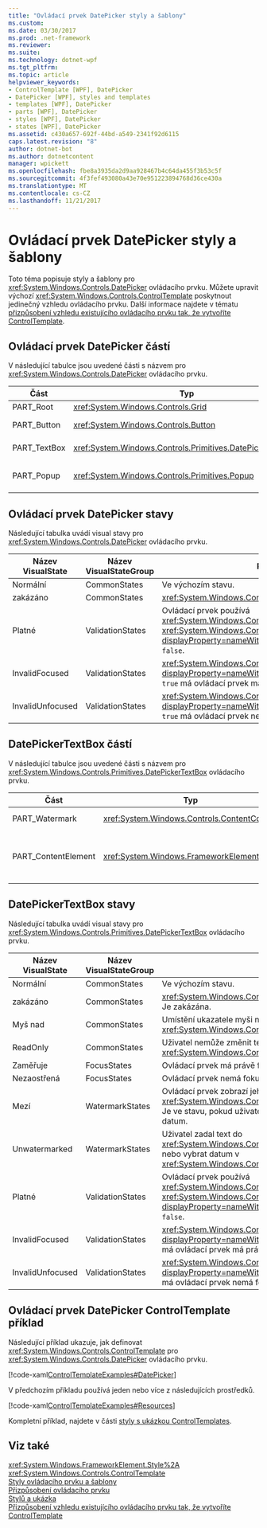 ```yaml
---
title: "Ovládací prvek DatePicker styly a šablony"
ms.custom: 
ms.date: 03/30/2017
ms.prod: .net-framework
ms.reviewer: 
ms.suite: 
ms.technology: dotnet-wpf
ms.tgt_pltfrm: 
ms.topic: article
helpviewer_keywords:
- ControlTemplate [WPF], DatePicker
- DatePicker [WPF], styles and templates
- templates [WPF], DatePicker
- parts [WPF], DatePicker
- styles [WPF], DatePicker
- states [WPF], DatePicker
ms.assetid: c430a657-692f-44bd-a549-2341f92d6115
caps.latest.revision: "8"
author: dotnet-bot
ms.author: dotnetcontent
manager: wpickett
ms.openlocfilehash: fbe8a3935da2d9aa928467b4c64da455f3b53c5f
ms.sourcegitcommit: 4f3fef493080a43e70e951223894768d36ce430a
ms.translationtype: MT
ms.contentlocale: cs-CZ
ms.lasthandoff: 11/21/2017
---
```

# <a name="datepicker-styles-and-templates"></a>Ovládací prvek DatePicker styly a šablony
Toto téma popisuje styly a šablony pro <xref:System.Windows.Controls.DatePicker> ovládacího prvku. Můžete upravit výchozí <xref:System.Windows.Controls.ControlTemplate> poskytnout jedinečný vzhledu ovládacího prvku. Další informace najdete v tématu [přizpůsobení vzhledu existujícího ovládacího prvku tak, že vytvoříte ControlTemplate](../../../../docs/framework/wpf/controls/customizing-the-appearance-of-an-existing-control.md).  
  
## <a name="datepicker-parts"></a>Ovládací prvek DatePicker částí  
 V následující tabulce jsou uvedené části s názvem pro <xref:System.Windows.Controls.DatePicker> ovládacího prvku.  
  
|Část|Typ|Popis|  
|-|-|-|  
|PART_Root|<xref:System.Windows.Controls.Grid>|Kořen ovládacího prvku.|  
|PART_Button|<xref:System.Windows.Controls.Button>|Tlačítko, které se otevře a zavření <xref:System.Windows.Controls.Calendar>.|  
|PART_TextBox|<xref:System.Windows.Controls.Primitives.DatePickerTextBox>|Textové pole, které umožňuje vstupní datum.|  
|PART_Popup|<xref:System.Windows.Controls.Primitives.Popup>|Místní nabídka pro <xref:System.Windows.Controls.DatePicker> ovládacího prvku.|  
  
## <a name="datepicker-states"></a>Ovládací prvek DatePicker stavy  
 Následující tabulka uvádí visual stavy pro <xref:System.Windows.Controls.DatePicker> ovládacího prvku.  
  
|Název VisualState|Název VisualStateGroup|Popis|  
|-|-|-|  
|Normální|CommonStates|Ve výchozím stavu.|  
|zakázáno|CommonStates|<xref:System.Windows.Controls.DatePicker> Je zakázána.|  
|Platné|ValidationStates|Ovládací prvek používá <xref:System.Windows.Controls.Validation> třídy a <xref:System.Windows.Controls.Validation.HasError%2A?displayProperty=nameWithType> je přidružená vlastnost `false`.|  
|InvalidFocused|ValidationStates|<xref:System.Windows.Controls.Validation.HasError%2A?displayProperty=nameWithType> Je přidružená vlastnost `true` má ovládací prvek má právě fokus.|  
|InvalidUnfocused|ValidationStates|<xref:System.Windows.Controls.Validation.HasError%2A?displayProperty=nameWithType> Je přidružená vlastnost `true` má ovládací prvek nemá fokus.|  
  
## <a name="datepickertextbox-parts"></a>DatePickerTextBox částí  
 V následující tabulce jsou uvedené části s názvem pro <xref:System.Windows.Controls.Primitives.DatePickerTextBox> ovládacího prvku.  
  
|Část|Typ|Popis|  
|-|-|-|  
|PART_Watermark|<xref:System.Windows.Controls.ContentControl>|Element, který obsahuje počáteční text v <xref:System.Windows.Controls.DatePicker>.|  
|PART_ContentElement|<xref:System.Windows.FrameworkElement>|Vizuální prvek, který může obsahovat <xref:System.Windows.FrameworkElement>. Text <xref:System.Windows.Controls.TextBox> se zobrazí v tomto elementu.|  
  
## <a name="datepickertextbox-states"></a>DatePickerTextBox stavy  
 Následující tabulka uvádí visual stavy pro <xref:System.Windows.Controls.Primitives.DatePickerTextBox> ovládacího prvku.  
  
|Název VisualState|Název VisualStateGroup|Popis|  
|-|-|-|  
|Normální|CommonStates|Ve výchozím stavu.|  
|zakázáno|CommonStates|<xref:System.Windows.Controls.Primitives.DatePickerTextBox> Je zakázána.|  
|Myš nad|CommonStates|Umístění ukazatele myši nad <xref:System.Windows.Controls.Primitives.DatePickerTextBox>.|  
|ReadOnly|CommonStates|Uživatel nemůže změnit text v <xref:System.Windows.Controls.Primitives.DatePickerTextBox>.|  
|Zaměřuje|FocusStates|Ovládací prvek má právě fokus.|  
|Nezaostřená|FocusStates|Ovládací prvek nemá fokus.|  
|Mezí|WatermarkStates|Ovládací prvek zobrazí jeho počáteční text.  <xref:System.Windows.Controls.Primitives.DatePickerTextBox> Je ve stavu, pokud uživatel nebyl zadaný text nebo vybrané datum.|  
|Unwatermarked|WatermarkStates|Uživatel zadal text do <xref:System.Windows.Controls.Primitives.DatePickerTextBox> nebo vybrat datum v <xref:System.Windows.Controls.DatePicker>.|  
|Platné|ValidationStates|Ovládací prvek používá <xref:System.Windows.Controls.Validation> třídy a <xref:System.Windows.Controls.Validation.HasError%2A?displayProperty=nameWithType> je přidružená vlastnost `false`.|  
|InvalidFocused|ValidationStates|<xref:System.Windows.Controls.Validation.HasError%2A?displayProperty=nameWithType> Je přidružená vlastnost `true` má ovládací prvek má právě fokus.|  
|InvalidUnfocused|ValidationStates|<xref:System.Windows.Controls.Validation.HasError%2A?displayProperty=nameWithType> Je přidružená vlastnost `true` má ovládací prvek nemá fokus.|  
  
## <a name="datepicker-controltemplate-example"></a>Ovládací prvek DatePicker ControlTemplate příklad  
 Následující příklad ukazuje, jak definovat <xref:System.Windows.Controls.ControlTemplate> pro <xref:System.Windows.Controls.DatePicker> ovládacího prvku.  
  
 [!code-xaml[ControlTemplateExamples#DatePicker](../../../../samples/snippets/csharp/VS_Snippets_Wpf/ControlTemplateExamples/CS/resources/datepicker.xaml#datepicker)]  
  
 V předchozím příkladu používá jeden nebo více z následujících prostředků.  
  
 [!code-xaml[ControlTemplateExamples#Resources](../../../../samples/snippets/csharp/VS_Snippets_Wpf/ControlTemplateExamples/CS/resources/shared.xaml#resources)]  
  
 Kompletní příklad, najdete v části [styly s ukázkou ControlTemplates](http://go.microsoft.com/fwlink/?LinkID=160041).  
  
## <a name="see-also"></a>Viz také  
 <xref:System.Windows.FrameworkElement.Style%2A>  
 <xref:System.Windows.Controls.ControlTemplate>  
 [Styly ovládacího prvku a šablony](../../../../docs/framework/wpf/controls/control-styles-and-templates.md)  
 [Přizpůsobení ovládacího prvku](../../../../docs/framework/wpf/controls/control-customization.md)  
 [Stylů a ukázka](../../../../docs/framework/wpf/controls/styling-and-templating.md)  
 [Přizpůsobení vzhledu existujícího ovládacího prvku tak, že vytvoříte ControlTemplate](../../../../docs/framework/wpf/controls/customizing-the-appearance-of-an-existing-control.md)
